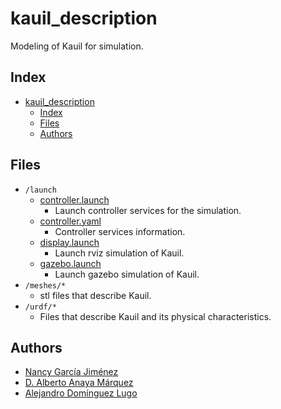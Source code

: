 # kauil_description
Modeling of Kauil for simulation.

## Index
- [kauil\_description](#kauil_description)
  - [Index](#index)
  - [Files](#files)
  - [Authors](#authors)

## Files
- `/launch`
  - [controller.launch](./launch/controller.launch)
    - Launch controller services for the simulation.
  - [controller.yaml](./launch/controller.yaml)
    - Controller services information.
  - [display.launch](./launch/display.launch)
    - Launch rviz simulation of Kauil.
  - [gazebo.launch](./launch/gazebo.launch)
    - Launch gazebo simulation of Kauil.
- `/meshes/*`
  - stl files that describe Kauil.
- `/urdf/*`
  - Files that describe Kauil and its physical characteristics.

## Authors
- [Nancy García Jiménez](https://github.com/nansnova)
- [D. Alberto Anaya Márquez](https://github.com/A01379375) 
- [Alejandro Domínguez Lugo](https://github.com/AlDomL9)